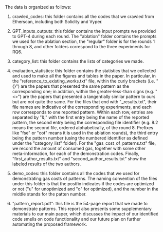 The data is organized as follows:

1. crawled_codes: this folder contains all the codes that we crawled from Etherscan, including both Solidity and Vyper.

2. GPT_inputs_outputs: this folder contains the input prompts we provided to GPT-4 during each round. The "ablation" folder contains the prompts we used for the ablation section, the "regular" folder is for the rounds 1 through 8, and other folders correspond to the three experiments for RQ6.

3. category_list: this folder contains the lists of categories we made.

4. evaluation_statistics: this folder contains the statistics that we collected and used to make all the figures and tables in the paper. In particular, in the "reference_to_existing_works.txt" file, within the curly brackets (i.e. "{}") are the papers that presented the same pattern as the corresponding one; in addition, within the greater-less-than signs (e.g. "<>") are the papers that presented a tangentially similar pattern to ours but are not quite the same. For the files that end with  "_results.txt", their file names are indicative of the corresponding experiments, and each row corresponds to one reported pattern. Within each row, entries are separated by "&," with the first entry being the name of the reported pattern, the second entry being the corresponding file identifier (e.g. 8.2 means the second file, ordered alphabetically, of the round 8. Prefixes like "fse" or "cot" means it is used in the ablation rounds), the third entry being the pattern number (using the numbered identifier as defined under the "category_list" folder). For the "gas_cost_of_patterns.txt" file, we record the amount of consumed gas, together with some other meta-information, for each of the demonstration codes. Finally, "first_author_results.txt" and "second_author_results.txt" show the labeled results of the two authors.

5. demo_codes: this folder contains all the codes that we used for demonstrating gas costs of patterns. The naming convention of the files under this folder is that the postfix indicates if the codes are optimized or not ("u" for unoptimized and "o" for optimized), and the number in the middle stands for the patten number.

6. "pattern_report.pdf": this file is the 54-page report that we made to demonstrate patterns. This report also presents some supplementary materials to our main paper, which discusses the impact of our identified code smells on code functionality and our future plan on further automating the proposed framework.